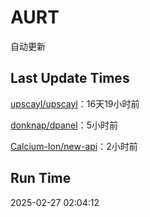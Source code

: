# AURT

自动更新


## Last Update Times

[upscayl/upscayl](https://github.com/upscayl/upscayl)：16天19小时前

[donknap/dpanel](https://github.com/donknap/dpanel)：5小时前

[Calcium-Ion/new-api](https://github.com/Calcium-Ion/new-api)：2小时前


## Run Time
2025-02-27 02:04:12
